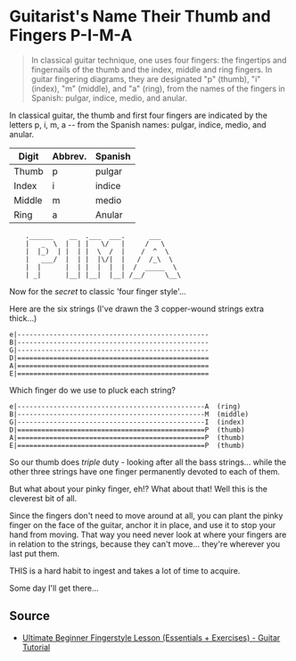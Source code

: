 ﻿# Guitarist's Name Their Thumb and Fingers P-I-M-A

> In classical guitar technique, one uses four fingers: the fingertips and fingernails of the thumb and the index, middle and ring fingers. In guitar fingering diagrams, they are designated "p" (thumb), "i" (index), "m" (middle), and "a" (ring), from the names of the fingers in Spanish: pulgar, indice, medio, and anular.

In classical guitar, the thumb and first four fingers are indicated by the letters p, i, m, a -- from the Spanish names: pulgar, indice, medio, and anular.

|Digit|Abbrev.|Spanish|
|-----|-------|-------|
|Thumb|p|pulgar|
|Index|i|indice|
|Middle|m|medio|
|Ring|a|Anular|

        .______    __  .___  ___.      ___
        |   _  \  |  | |   \/   |     /   \
        |  |_)  | |  | |  \  /  |    /  ^  \
        |   ___/  |  | |  |\/|  |   /  /_\  \
        |  |      |  | |  |  |  |  /  _____  \
        | _|      |__| |__|  |__| /__/     \__\

Now for the *secret* to classic 'four finger style'...

Here are the six strings (I've drawn the 3 copper-wound strings extra thick...)

    e|------------------------------------------------
    B|------------------------------------------------
    G|------------------------------------------------
    D|================================================
    A|================================================
    E|================================================

Which finger do we use to pluck each string?

    e|-----------------------------------------------A  (ring)
    B|-----------------------------------------------M  (middle)
    G|-----------------------------------------------I  (index)
    D|===============================================P  (thumb)
    A|===============================================P  (thumb)
    E|===============================================P  (thumb)

So our thumb does *triple* duty - looking after all the bass strings... while the other three strings have one finger permanently devoted to each of them.

But what about your pinky finger, eh!? What about that! Well this is the cleverest bit of all.

Since the fingers don't need to move around at all, you can plant the pinky finger on the face of the guitar, anchor it in place, and use it to stop your hand from moving. That way you need never look at where your fingers are in relation to the strings, because they can't move... they're wherever you last put them.

THIS is a hard habit to ingest and takes a lot of time to acquire.

Some day I'll get there...

## Source

 * [Ultimate Beginner Fingerstyle Lesson (Essentials + Exercises) - Guitar Tutorial](https://www.youtube.com/watch?v=8UU4yMkDdBw)